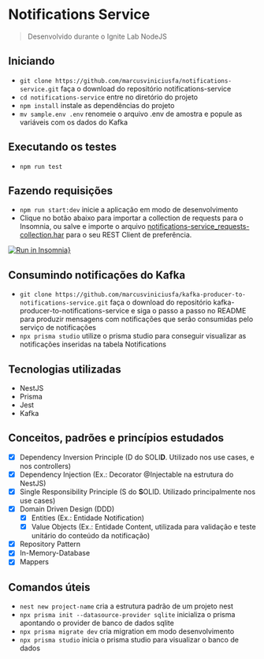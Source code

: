 # Notifications Service

> Desenvolvido durante o Ignite Lab NodeJS

## Iniciando

* `git clone https://github.com/marcusviniciusfa/notifications-service.git` faça o download do repositório notifications-service
* `cd notifications-service` entre no diretório do projeto
* `npm install` instale as dependências do projeto
* `mv sample.env .env` renomeie o arquivo .env de amostra e popule as variáveis com os dados do Kafka

## Executando os testes

* `npm run test`

## Fazendo requisições

* `npm run start:dev` inicie a aplicação em modo de desenvolvimento
* Clique no botão abaixo para importar a collection de requests para o Insomnia, ou salve e importe o arquivo [notifications-service_requests-collection.har](https://gist.githubusercontent.com/marcusviniciusfa/609c76f9421e71d9bc280c0303cf83dd/raw/fe86e5a676bf0fe93d5040f430e3ddeb7fb9f0dd/notifications-service_request-collection.har) para o seu REST Client de preferência.

[![Run in Insomnia}](https://insomnia.rest/images/run.svg)](https://insomnia.rest/run/?label=notifications-service&uri=https://gist.githubusercontent.com/marcusviniciusfa/609c76f9421e71d9bc280c0303cf83dd/raw/fe86e5a676bf0fe93d5040f430e3ddeb7fb9f0dd/notifications-service_request-collection.json)

## Consumindo notificações do Kafka

* `git clone https://github.com/marcusviniciusfa/kafka-producer-to-notifications-service.git` faça o download do repositório kafka-producer-to-notifications-service e siga o passo a passo no README para produzir mensagens com notificações que serão consumidas pelo serviço de notificações
* `npx prisma studio` utilize o prisma studio para conseguir visualizar as notificações inseridas na tabela Notifications

## Tecnologias utilizadas

* NestJS
* Prisma
* Jest
* Kafka

## Conceitos, padrões e princípios estudados

* [x] Dependency Inversion Principle (D do SOLI**D**. Utilizado nos use cases, e nos controllers)
* [x] Dependency Injection (Ex.: Decorator @Injectable na estrutura do NestJS)
* [x] Single Responsibility Principle (S do **S**OLID. Utilizado principalmente nos use cases)
* [x] Domain Driven Design (DDD)
  * [x] Entities (Ex.: Entidade Notification)
  * [x] Value Objects (Ex.: Entidade Content, utilizada para validação e teste unitário do conteúdo da notificação)
* [x] Repository Pattern
* [x] In-Memory-Database
* [x] Mappers

## Comandos úteis

* `nest new project-name` cria a estrutura padrão de um projeto nest
* `npx prisma init --datasource-provider sqlite` inicializa o prisma apontando o provider de banco de dados sqlite
* `npx prisma migrate dev` cria migration em modo desenvolvimento
* `npx prisma studio` inicia o prisma studio para visualizar o banco de dados
